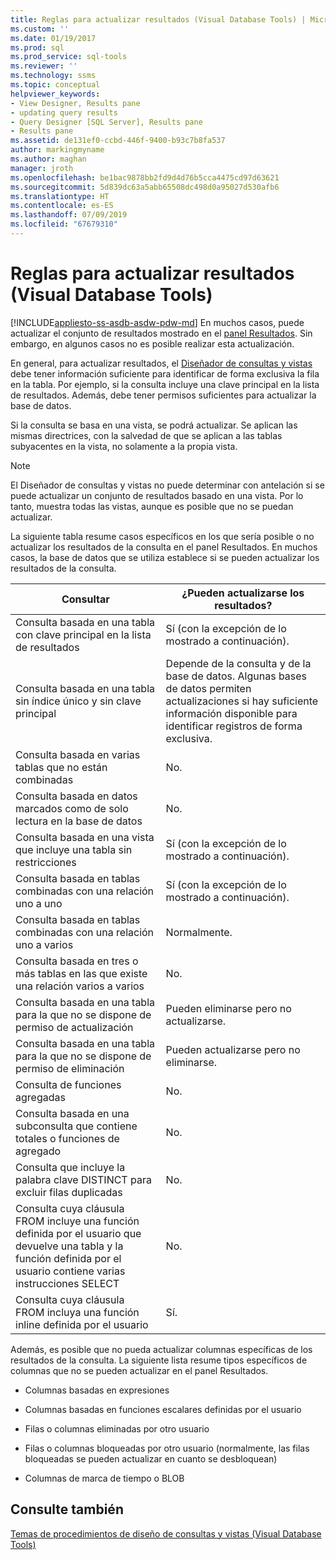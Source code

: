```yaml
---
title: Reglas para actualizar resultados (Visual Database Tools) | Microsoft Docs
ms.custom: ''
ms.date: 01/19/2017
ms.prod: sql
ms.prod_service: sql-tools
ms.reviewer: ''
ms.technology: ssms
ms.topic: conceptual
helpviewer_keywords:
- View Designer, Results pane
- updating query results
- Query Designer [SQL Server], Results pane
- Results pane
ms.assetid: de131ef0-ccbd-446f-9400-b93c7b8fa537
author: markingmyname
ms.author: maghan
manager: jroth
ms.openlocfilehash: be1bac9878bb2fd9d4d76b5cca4475cd97d63621
ms.sourcegitcommit: 5d839dc63a5abb65508dc498d0a95027d530afb6
ms.translationtype: HT
ms.contentlocale: es-ES
ms.lasthandoff: 07/09/2019
ms.locfileid: "67679310"
---
```

# <a name="rules-for-updating-results-visual-database-tools"></a>Reglas para actualizar resultados (Visual Database Tools)
[!INCLUDE[appliesto-ss-asdb-asdw-pdw-md](../../includes/appliesto-ss-asdb-asdw-pdw-md.md)]
En muchos casos, puede actualizar el conjunto de resultados mostrado en el [panel Resultados](../../ssms/visual-db-tools/results-pane-visual-database-tools.md). Sin embargo, en algunos casos no es posible realizar esta actualización.  
  
En general, para actualizar resultados, el [Diseñador de consultas y vistas](../../ssms/visual-db-tools/query-and-view-designer-tools-visual-database-tools.md) debe tener información suficiente para identificar de forma exclusiva la fila en la tabla. Por ejemplo, si la consulta incluye una clave principal en la lista de resultados. Además, debe tener permisos suficientes para actualizar la base de datos.  
  
Si la consulta se basa en una vista, se podrá actualizar. Se aplican las mismas directrices, con la salvedad de que se aplican a las tablas subyacentes en la vista, no solamente a la propia vista.  
  
> [!NOTE]  
> El Diseñador de consultas y vistas no puede determinar con antelación si se puede actualizar un conjunto de resultados basado en una vista. Por lo tanto, muestra todas las vistas, aunque es posible que no se puedan actualizar.  
  
La siguiente tabla resume casos específicos en los que sería posible o no actualizar los resultados de la consulta en el panel Resultados. En muchos casos, la base de datos que se utiliza establece si se pueden actualizar los resultados de la consulta.  
  
|Consultar|¿Pueden actualizarse los resultados?|  
|---------|---------------------------|  
|Consulta basada en una tabla con clave principal en la lista de resultados|Sí (con la excepción de lo mostrado a continuación).|  
|Consulta basada en una tabla sin índice único y sin clave principal|Depende de la consulta y de la base de datos. Algunas bases de datos permiten actualizaciones si hay suficiente información disponible para identificar registros de forma exclusiva.|  
|Consulta basada en varias tablas que no están combinadas|No.|  
|Consulta basada en datos marcados como de solo lectura en la base de datos|No.|  
|Consulta basada en una vista que incluye una tabla sin restricciones|Sí (con la excepción de lo mostrado a continuación).|  
|Consulta basada en tablas combinadas con una relación uno a uno|Sí (con la excepción de lo mostrado a continuación).|  
|Consulta basada en tablas combinadas con una relación uno a varios|Normalmente.|  
|Consulta basada en tres o más tablas en las que existe una relación varios a varios|No.|  
|Consulta basada en una tabla para la que no se dispone de permiso de actualización|Pueden eliminarse pero no actualizarse.|  
|Consulta basada en una tabla para la que no se dispone de permiso de eliminación|Pueden actualizarse pero no eliminarse.|  
|Consulta de funciones agregadas|No.|  
|Consulta basada en una subconsulta que contiene totales o funciones de agregado|No.|  
|Consulta que incluye la palabra clave DISTINCT para excluir filas duplicadas|No.|  
|Consulta cuya cláusula FROM incluye una función definida por el usuario que devuelve una tabla y la función definida por el usuario contiene varias instrucciones SELECT|No.|  
|Consulta cuya cláusula FROM incluya una función inline definida por el usuario|Sí.|  
  
Además, es posible que no pueda actualizar columnas específicas de los resultados de la consulta. La siguiente lista resume tipos específicos de columnas que no se pueden actualizar en el panel Resultados.  
  
-   Columnas basadas en expresiones  
  
-   Columnas basadas en funciones escalares definidas por el usuario  
  
-   Filas o columnas eliminadas por otro usuario  
  
-   Filas o columnas bloqueadas por otro usuario (normalmente, las filas bloqueadas se pueden actualizar en cuanto se desbloquean)  
  
-   Columnas de marca de tiempo o BLOB  
  
## <a name="see-also"></a>Consulte también  
[Temas de procedimientos de diseño de consultas y vistas &#40;Visual Database Tools&#41;](../../ssms/visual-db-tools/design-queries-and-views-how-to-topics-visual-database-tools.md)  
  
